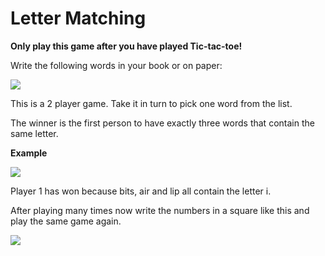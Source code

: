 # Letter Matching

**Only play this game after you have played Tic-tac-toe!**  

Write the following words in your book or on paper:

![](https://github.com/supportingami/sami-maths-club/blob/master/maths-club-pack/images/letter-matching-1.png?raw=true)

This is a 2 player game. Take it in turn to pick one word from the list.   

The winner is the first person to have exactly three words that contain
the same letter.   

**Example**    

![](https://github.com/supportingami/sami-maths-club/blob/master/maths-club-pack/images/letter-matching-2.png?raw=true)

Player 1 has won because bits, air and lip all contain the letter i.   

After playing many times now write the numbers in a square like this and play the same game again.   

![](https://github.com/supportingami/sami-maths-club/blob/master/maths-club-pack/images/letter-matching-3.png?raw=true)
